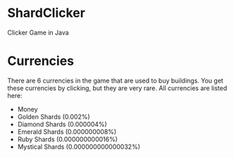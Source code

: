 # ShardClicker
Clicker Game in Java

# Currencies
There are 6 currencies in the game that are used to buy buildings. You get these currencies by clicking, but they are very rare. All currencies are listed here:
- Money
- Golden Shards (0.002%)
- Diamond Shards (0.000004%)
- Emerald Shards (0.000000008%)
- Ruby Shards (0.000000000016%)
- Mystical Shards (0.000000000000032%)
